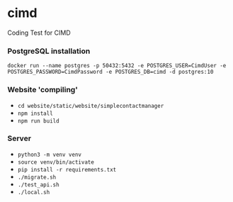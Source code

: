 # cimd
Coding Test for CIMD


### PostgreSQL installation
`docker run --name postgres -p 50432:5432 -e POSTGRES_USER=CimdUser -e POSTGRES_PASSWORD=CimdPassword -e POSTGRES_DB=cimd -d postgres:10`

### Website 'compiling'
* `cd website/static/website/simplecontactmanager`
* `npm install`
* `npm run build`

### Server
* `python3 -m venv venv`
* `source venv/bin/activate`
* `pip install -r requirements.txt`
* `./migrate.sh`
* `./test_api.sh`
* `./local.sh`
